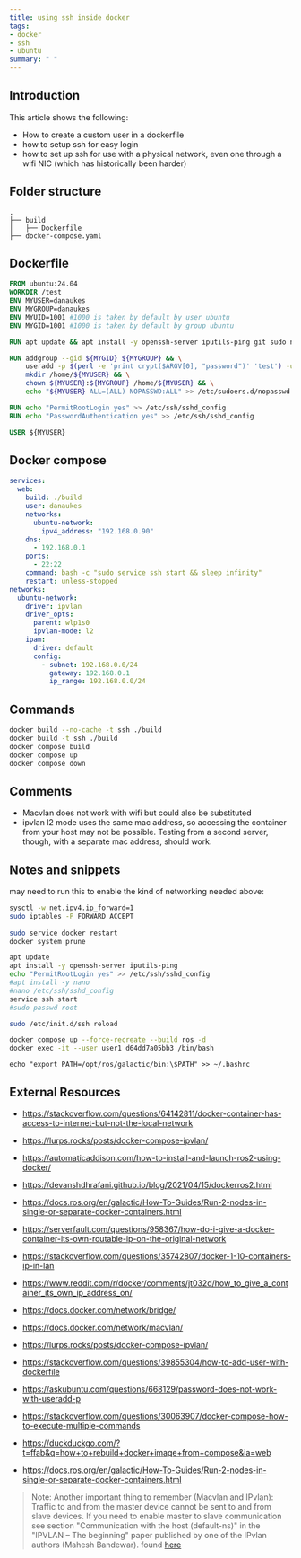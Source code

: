 ```yaml
---
title: using ssh inside docker
tags:
- docker
- ssh
- ubuntu
summary: " "
---
```


## Introduction

This article shows the following:

* How to create a custom user in a dockerfile
* how to setup ssh for easy login
* how to set up ssh for use with a physical network, even one through a wifi NIC (which has historically been harder)


## Folder structure

```
.
├── build
│   ├── Dockerfile
├── docker-compose.yaml
```

## Dockerfile

```dockerfile
FROM ubuntu:24.04
WORKDIR /test
ENV MYUSER=danaukes
ENV MYGROUP=danaukes
ENV MYUID=1001 #1000 is taken by default by user ubuntu
ENV MYGID=1001 #1000 is taken by default by group ubuntu

RUN apt update && apt install -y openssh-server iputils-ping git sudo net-tools

RUN addgroup --gid ${MYGID} ${MYGROUP} && \
    useradd -p $(perl -e 'print crypt($ARGV[0], "password")' 'test') -u ${MYUID} -g ${MYGID} -G adm,sudo ${MYUSER} && \
    mkdir /home/${MYUSER} && \
    chown ${MYUSER}:${MYGROUP} /home/${MYUSER} && \
    echo "${MYUSER} ALL=(ALL) NOPASSWD:ALL" >> /etc/sudoers.d/nopasswd

RUN echo "PermitRootLogin yes" >> /etc/ssh/sshd_config
RUN echo "PasswordAuthentication yes" >> /etc/ssh/sshd_config

USER ${MYUSER}
```

## Docker compose

```yaml
services:
  web:
    build: ./build
    user: danaukes
    networks:
      ubuntu-network:
        ipv4_address: "192.168.0.90"
    dns:
      - 192.168.0.1
    ports:
      - 22:22
    command: bash -c "sudo service ssh start && sleep infinity"
    restart: unless-stopped
networks:
  ubuntu-network:
    driver: ipvlan
    driver_opts:
      parent: wlp1s0
      ipvlan-mode: l2
    ipam:
      driver: default
      config:
        - subnet: 192.168.0.0/24
          gateway: 192.168.0.1
          ip_range: 192.168.0.0/24


```

## Commands

```bash
docker build --no-cache -t ssh ./build
docker build -t ssh ./build
docker compose build
docker compose up
docker compose down
```


## Comments

* Macvlan does not work with wifi but could also be substituted
* ipvlan l2 mode uses the same mac address, so accessing the container from your host may not be possible.  Testing from a second server, though, with a separate mac address, should work.

## Notes and snippets

may need to run this to enable the kind of networking needed above:

```bash
sysctl -w net.ipv4.ip_forward=1
sudo iptables -P FORWARD ACCEPT
 
sudo service docker restart
docker system prune
```

```bash
apt update
apt install -y openssh-server iputils-ping
echo "PermitRootLogin yes" >> /etc/ssh/sshd_config
#apt install -y nano
#nano /etc/ssh/sshd_config
service ssh start
#sudo passwd root
```

```bash
sudo /etc/init.d/ssh reload 
```

```bash
docker compose up --force-recreate --build ros -d
docker exec -it --user user1 d64dd7a05bb3 /bin/bash
```

```
echo "export PATH=/opt/ros/galactic/bin:\$PATH" >> ~/.bashrc
```

## External Resources

* <https://stackoverflow.com/questions/64142811/docker-container-has-access-to-internet-but-not-the-local-network>
* <https://lurps.rocks/posts/docker-compose-ipvlan/>
* <https://automaticaddison.com/how-to-install-and-launch-ros2-using-docker/>
* <https://devanshdhrafani.github.io/blog/2021/04/15/dockerros2.html>
* <https://docs.ros.org/en/galactic/How-To-Guides/Run-2-nodes-in-single-or-separate-docker-containers.html>
* <https://serverfault.com/questions/958367/how-do-i-give-a-docker-container-its-own-routable-ip-on-the-original-network>
* <https://stackoverflow.com/questions/35742807/docker-1-10-containers-ip-in-lan>
* <https://www.reddit.com/r/docker/comments/jt032d/how_to_give_a_container_its_own_ip_address_on/>
* <https://docs.docker.com/network/bridge/>
* <https://docs.docker.com/network/macvlan/>
* <https://lurps.rocks/posts/docker-compose-ipvlan/>


* <https://stackoverflow.com/questions/39855304/how-to-add-user-with-dockerfile>
* <https://askubuntu.com/questions/668129/password-does-not-work-with-useradd-p>
* <https://stackoverflow.com/questions/30063907/docker-compose-how-to-execute-multiple-commands>
* <https://duckduckgo.com/?t=ffab&q=how+to+rebuild+docker+image+from+compose&ia=web>
* <https://docs.ros.org/en/galactic/How-To-Guides/Run-2-nodes-in-single-or-separate-docker-containers.html>

> Note: Another important thing to remember (Macvlan and IPvlan): Traffic to and from the master device cannot be sent to and from slave devices. If you need to enable master to slave communication see section "Communication with the host (default-ns)" in the "IPVLAN – The beginning" paper published by one of the IPvlan authors (Mahesh Bandewar). found [here](https://stackoverflow.com/questions/35742807/docker-1-10-containers-ip-in-lan)
